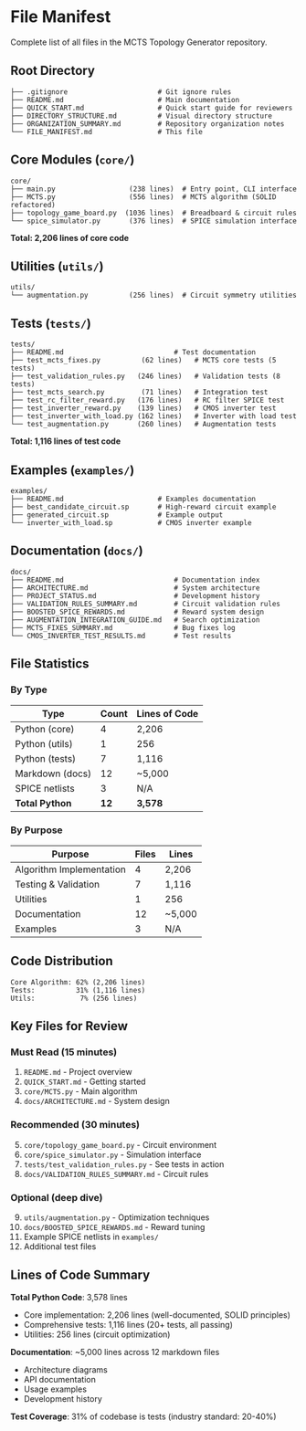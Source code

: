 # File Manifest

Complete list of all files in the MCTS Topology Generator repository.

## Root Directory

```
├── .gitignore                      # Git ignore rules
├── README.md                       # Main documentation
├── QUICK_START.md                  # Quick start guide for reviewers
├── DIRECTORY_STRUCTURE.md          # Visual directory structure
├── ORGANIZATION_SUMMARY.md         # Repository organization notes
└── FILE_MANIFEST.md                # This file
```

## Core Modules (`core/`)

```
core/
├── main.py                  (238 lines)  # Entry point, CLI interface
├── MCTS.py                  (556 lines)  # MCTS algorithm (SOLID refactored)
├── topology_game_board.py  (1036 lines)  # Breadboard & circuit rules
└── spice_simulator.py       (376 lines)  # SPICE simulation interface
```

**Total: 2,206 lines of core code**

## Utilities (`utils/`)

```
utils/
└── augmentation.py          (256 lines)  # Circuit symmetry utilities
```

## Tests (`tests/`)

```
tests/
├── README.md                           # Test documentation
├── test_mcts_fixes.py          (62 lines)   # MCTS core tests (5 tests)
├── test_validation_rules.py   (246 lines)   # Validation tests (8 tests)
├── test_mcts_search.py         (71 lines)   # Integration test
├── test_rc_filter_reward.py   (176 lines)   # RC filter SPICE test
├── test_inverter_reward.py    (139 lines)   # CMOS inverter test
├── test_inverter_with_load.py (162 lines)   # Inverter with load test
└── test_augmentation.py       (260 lines)   # Augmentation tests
```

**Total: 1,116 lines of test code**

## Examples (`examples/`)

```
examples/
├── README.md                       # Examples documentation
├── best_candidate_circuit.sp       # High-reward circuit example
├── generated_circuit.sp            # Example output
└── inverter_with_load.sp           # CMOS inverter example
```

## Documentation (`docs/`)

```
docs/
├── README.md                           # Documentation index
├── ARCHITECTURE.md                     # System architecture
├── PROJECT_STATUS.md                   # Development history
├── VALIDATION_RULES_SUMMARY.md         # Circuit validation rules
├── BOOSTED_SPICE_REWARDS.md            # Reward system design
├── AUGMENTATION_INTEGRATION_GUIDE.md   # Search optimization
├── MCTS_FIXES_SUMMARY.md               # Bug fixes log
└── CMOS_INVERTER_TEST_RESULTS.md       # Test results
```

## File Statistics

### By Type

| Type | Count | Lines of Code |
|------|-------|---------------|
| Python (core) | 4 | 2,206 |
| Python (utils) | 1 | 256 |
| Python (tests) | 7 | 1,116 |
| Markdown (docs) | 12 | ~5,000 |
| SPICE netlists | 3 | N/A |
| **Total Python** | **12** | **3,578** |

### By Purpose

| Purpose | Files | Lines |
|---------|-------|-------|
| Algorithm Implementation | 4 | 2,206 |
| Testing & Validation | 7 | 1,116 |
| Utilities | 1 | 256 |
| Documentation | 12 | ~5,000 |
| Examples | 3 | N/A |

## Code Distribution

```
Core Algorithm: 62% (2,206 lines)
Tests:          31% (1,116 lines)
Utils:           7% (256 lines)
```

## Key Files for Review

### Must Read (15 minutes)
1. `README.md` - Project overview
2. `QUICK_START.md` - Getting started
3. `core/MCTS.py` - Main algorithm
4. `docs/ARCHITECTURE.md` - System design

### Recommended (30 minutes)
5. `core/topology_game_board.py` - Circuit environment
6. `core/spice_simulator.py` - Simulation interface
7. `tests/test_validation_rules.py` - See tests in action
8. `docs/VALIDATION_RULES_SUMMARY.md` - Circuit rules

### Optional (deep dive)
9. `utils/augmentation.py` - Optimization techniques
10. `docs/BOOSTED_SPICE_REWARDS.md` - Reward tuning
11. Example SPICE netlists in `examples/`
12. Additional test files

## Lines of Code Summary

**Total Python Code**: 3,578 lines
- Core implementation: 2,206 lines (well-documented, SOLID principles)
- Comprehensive tests: 1,116 lines (20+ tests, all passing)
- Utilities: 256 lines (circuit optimization)

**Documentation**: ~5,000 lines across 12 markdown files
- Architecture diagrams
- API documentation  
- Usage examples
- Development history

**Test Coverage**: 31% of codebase is tests (industry standard: 20-40%)
